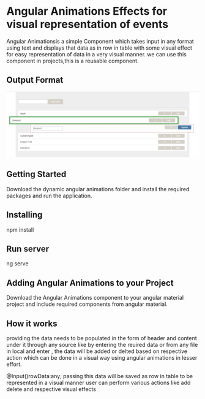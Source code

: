 # Angular Animations Effects for visual representation of events

Angular Animationsis a simple Component which takes input in any format using text and displays that data as in row in table with some visual effect for easy representation of data in a very visual manner.
we can use this component in projects,this is a reusable component.
## Output Format
![screenshot](/Demo-img/AngularAnim.png)

## Getting Started
Download the dynamic angular animations folder and install the required packages and run the application.
## Installing
npm install
## Run server
ng serve
## Adding Angular Animations to your Project
Download the Angular Animations component to your angular material project and include required components from angular material.

## How it works
providing the data needs to be populated in the form of header and content under it through any source like by entering the reuired data or from any file in local and enter , the data will be added or delted based on respective action which can be done in a visual way using angular animations in lesser effort.

@Input()rowData:any;
passing this data will be saved as row in table to be represented in a visual manner
user can perform various actions like add delete and respective visual effects
